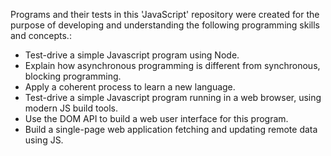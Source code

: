 Programs and their tests in this 'JavaScript' repository were created for the purpose of developing and
understanding the following programming skills and concepts.: 


- Test-drive a simple Javascript program using Node.
- Explain how asynchronous programming is different from synchronous, blocking programming.
- Apply a coherent process to learn a new language.
- Test-drive a simple Javascript program running in a web browser, using modern JS build tools.
- Use the DOM API to build a web user interface for this program.
- Build a single-page web application fetching and updating remote data using JS.


